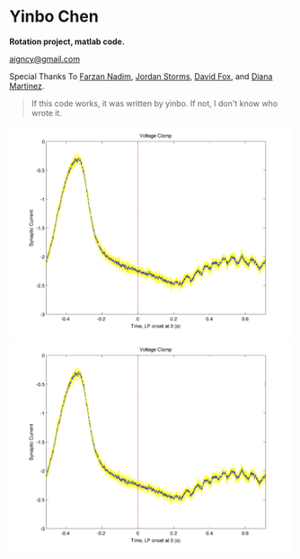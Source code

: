 Yinbo Chen
======
**Rotation project, matlab code.**

<aigncy@gmail.com>

Special Thanks To [Farzan Nadim](http://stg.rutgers.edu/farzan/), [Jordan Storms](https://www.facebook.com/jordan.storms.75?fref=ts), [David Fox](https://www.facebook.com/david.fox.148?fref=ts), and [Diana Martinez](https://www.facebook.com/diana.martinez.09?fref=ts).

>If this code works, it was written by yinbo. If not, I don't know who wrote it.

![image](http://github.com/aigncy/yinbo/raw/master/vc.jpg)
![image](http://github.com/aigncy/yinbo/raw/master/vc.jpg)
